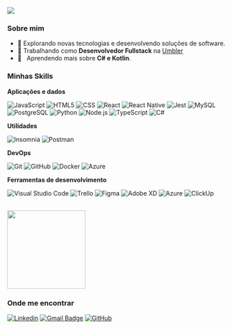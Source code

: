 ![](https://komarev.com/ghpvc/?username=lucas-dev3&color=006bed)

<h3>Sobre mim</h3>

- 🤔 Explorando novas tecnologias e desenvolvendo soluções de software.
- 💼 Trabalhando como **Desenvolvedor Fullstack** na <a href="LINK DA EMPRESA">Umbler</a>
- 🌱 &nbsp; Aprendendo mais sobre **C# e Kotlin**.

<h3>Minhas Skills</h3>

**Aplicações e dados**


![JavaScript](https://img.shields.io/badge/-JavaScript-333333?style=flat&logo=javascript)
![HTML5](https://img.shields.io/badge/-HTML5-333333?style=flat&logo=HTML5)
![CSS](https://img.shields.io/badge/-CSS-333333?style=flat&logo=CSS3&logoColor=1572B6)
![React](https://img.shields.io/badge/-React-333333?style=flat&logo=react)
![React Native](https://img.shields.io/badge/-React%20Native-333333?style=flat&logo=react)
![Jest](https://img.shields.io/badge/-Jest-333333?style=flat&logo=jest)
![MySQL](https://img.shields.io/badge/-MySQL-333333?style=flat&logo=mysql)
![PostgreSQL](https://img.shields.io/badge/-PostgreSQL-336791?style=flat&logo=PostgreSQL&logoColor=white)
![Python](https://img.shields.io/badge/-Python-3776AB?style=flat&logo=Python&logoColor=white)
![Node.js](https://img.shields.io/badge/-Node.js-339933?style=flat&logo=Node.js&logoColor=white)
![TypeScript](https://img.shields.io/badge/-TypeScript-3178C6?style=flat&logo=TypeScript&logoColor=white)
![C#](https://img.shields.io/badge/-C%23-239120?style=flat&logo=C%20Sharp&logoColor=white)


**Utilidades**

![Insomnia](https://img.shields.io/badge/-Insomnia-333333?style=flat&logo=insomnia)
![Postman](https://img.shields.io/badge/-Postman-333333?style=flat&logo=postman)

**DevOps**

![Git](https://img.shields.io/badge/-Git-333333?style=flat&logo=git)
![GitHub](https://img.shields.io/badge/-GitHub-333333?style=flat&logo=github)
![Docker](https://img.shields.io/badge/-Docker-333333?style=flat&logo=docker)
![Azure](https://img.shields.io/badge/Microsoft_Azure-0089D6?style=flat&logo=microsoft-azure&logoColor=white)


**Ferramentas de desenvolvimento**

![Visual Studio Code](https://img.shields.io/badge/-Visual%20Studio%20Code-333333?style=flat&logo=visual-studio-code&logoColor=007ACC)
![Trello](https://img.shields.io/badge/-Trello-333333?style=flat&logo=trello&logoColor=007ACC)
![Figma](https://img.shields.io/badge/-Figma-333333?style=flat&logo=figma&logoColor=007ACC)
![Adobe XD](https://img.shields.io/badge/-Adobe%20XD-333333?style=flat&logo=adobe-xd&logoColor=007ACC)
![Azure](https://img.shields.io/badge/Microsoft_Azure-0089D6?style=flat&logo=microsoft-azure&logoColor=white)
![ClickUp](https://img.shields.io/badge/ClickUp-7B68EE?style=flat&logo=clickup&logoColor=white)


<br/>

<a href="https://github.com/lucas-dev3" title="Perfil do Lucas">
  <img height="180em" src="https://github-readme-stats.vercel.app/api?username=lucas-dev3&theme=dracula&show_icons=true" />
</a>

<h3>Onde me encontrar</h3>

[![Linkedin](https://img.shields.io/badge/-Lucas-blue?style=flat-square&logo=Linkedin&logoColor=white&link=https://www.linkedin.com/in/lucas-carvalho-b465071b3/)](https://www.linkedin.com/in/lucas-carvalho-b465071b3/)
[![Gmail Badge](https://img.shields.io/badge/-lucassdeveloper@gmail.com-006bed?style=flat-square&logo=Gmail&logoColor=white&link=mailto:lucassdeveloper@gmail.com)](mailto:lucassdeveloper@gmail.com)
[![GitHub](https://img.shields.io/github/followers/lucas-dev3?label=follow&style=social)](https://github.com/lucas-dev3)

